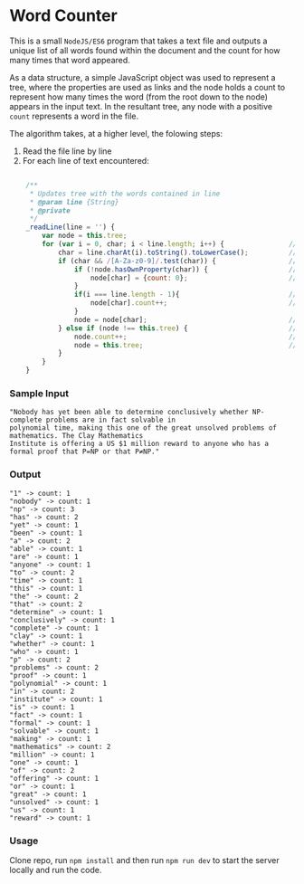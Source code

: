 # Word Counter
This is a small ```NodeJS/ES6``` program that takes a text file and outputs a unique list of all words found within the document and the count for how many times that word appeared.

As a data structure, a simple JavaScript object was used to represent a tree, where the properties are used as links and the node holds a count to represent how many times the word (from the root down to the node) appears in the input text. In the resultant tree, any node with a positive `count` represents a word in the file.

The algorithm takes, at a higher level, the folowing steps:
  1. Read the file line by line
  2. For each line of text encountered:
```javascript

    /**
     * Updates tree with the words contained in line
     * @param line {String}
     * @private
     */
    _readLine(line = '') {
        var node = this.tree;
        for (var i = 0, char; i < line.length; i++) {                // Loop through every char in the line
            char = line.charAt(i).toString().toLowerCase();          // Make char lowercase to avoid duplicates
            if (char && /[A-Za-z0-9]/.test(char)) {                  // Validate char(alphanumeric only)
                if (!node.hasOwnProperty(char)) {                    // Node does not contain char
                    node[char] = {count: 0};                         // Initialize new node for char
                }
                if(i === line.length - 1){                           // Last character in line
                    node[char].count++;                              // Increment count in node
                }
                node = node[char];                                   // Otherwise move down to the next node
            } else if (node !== this.tree) {                         // Invalid char found(end of word)
                node.count++;                                        // Increment count in node
                node = this.tree;                                    // Point node back to root
            }
        }
    }
```



### Sample Input
```
"Nobody has yet been able to determine conclusively whether NP-complete problems are in fact solvable in
polynomial time, making this one of the great unsolved problems of mathematics. The Clay Mathematics
Institute is offering a US $1 million reward to anyone who has a formal proof that P=NP or that P≠NP."
```
### Output
```
"1" -> count: 1
"nobody" -> count: 1
"np" -> count: 3
"has" -> count: 2
"yet" -> count: 1
"been" -> count: 1
"a" -> count: 2
"able" -> count: 1
"are" -> count: 1
"anyone" -> count: 1
"to" -> count: 2
"time" -> count: 1
"this" -> count: 1
"the" -> count: 2
"that" -> count: 2
"determine" -> count: 1
"conclusively" -> count: 1
"complete" -> count: 1
"clay" -> count: 1
"whether" -> count: 1
"who" -> count: 1
"p" -> count: 2
"problems" -> count: 2
"proof" -> count: 1
"polynomial" -> count: 1
"in" -> count: 2
"institute" -> count: 1
"is" -> count: 1
"fact" -> count: 1
"formal" -> count: 1
"solvable" -> count: 1
"making" -> count: 1
"mathematics" -> count: 2
"million" -> count: 1
"one" -> count: 1
"of" -> count: 2
"offering" -> count: 1
"or" -> count: 1
"great" -> count: 1
"unsolved" -> count: 1
"us" -> count: 1
"reward" -> count: 1

```
### Usage
Clone repo, run `npm install` and then run `npm run dev` to start the server locally and run the code.

